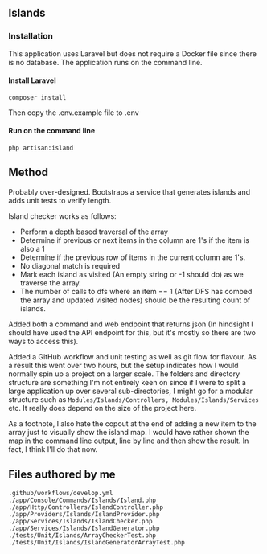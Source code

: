 ## Islands

### Installation

This application uses Laravel but does not require a Docker file since there is no database. The application runs on the command line.

#### Install Laravel

`composer install`

Then copy the .env.example file to .env

#### Run on the command line

`php artisan:island`

## Method

Probably over-designed. Bootstraps a service that generates islands and adds unit tests to verify length.

Island checker works as follows:
- Perform a depth based traversal of the array
- Determine if previous or next items in the column are 1's if the item is also a 1
- Determine if the previous row of items in the current column are 1's.
- No diagonal match is required
- Mark each island as visited (An empty string or -1 should do) as we traverse the array.
- The number of calls to dfs where an item == 1 (After DFS has combed the array and updated visited nodes) should be the resulting count of islands.

Added both a command and web endpoint that returns json (In hindsight I should have used the API endpoint for this, but it's mostly so there are two ways to access this).

Added a GitHub workflow and unit testing as well as git flow for flavour. As a result this went over two hours, but the setup indicates how I would normally spin up a project on a larger scale. The folders and directory structure are something I'm not entirely keen on since if I were to split a large application up over several sub-directories, I might go for a modular structure such as `Modules/Islands/Controllers, Modules/Islands/Services` etc. It really does depend on the size of the project here.

As a footnote, I also hate the copout at the end of adding a new item to the array just to visually show the island map. I would have rather shown the map in the command line output, line by line and then show the result. In fact, I think I'll do that now.

## Files authored by me

`.github/workflows/develop.yml`
`./app/Console/Commands/Islands/Island.php`
`./app/Http/Controllers/IslandController.php`
`./app/Providers/Islands/IslandProvider.php`
`./app/Services/Islands/IslandChecker.php`
`./app/Services/Islands/IslandGenerator.php`
`./tests/Unit/Islands/ArrayCheckerTest.php`
`./tests/Unit/Islands/IslandGeneratorArrayTest.php`

